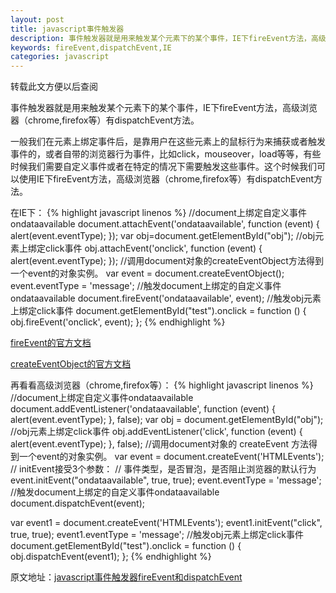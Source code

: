 ```yaml
---
layout: post
title: javascript事件触发器
description: 事件触发器就是用来触发某个元素下的某个事件，IE下fireEvent方法，高级浏览器（chrome,firefox等）有dispatchEvent方法
keywords: fireEvent,dispatchEvent,IE
categories: javascript
---
```

转载此文方便以后查阅

事件触发器就是用来触发某个元素下的某个事件，IE下<span class="impo">fireEvent</span>方法，高级浏览器（chrome,firefox等）有<span class="impo">dispatchEvent</span>方法。

一般我们在元素上绑定事件后，是靠用户在这些元素上的鼠标行为来捕获或者触发事件的，或者自带的浏览器行为事件，比如click，mouseover，load等等，有些时候我们需要自定义事件或者在特定的情况下需要触发这些事件。这个时候我们可以使用IE下fireEvent方法，高级浏览器（chrome,firefox等）有dispatchEvent方法。

在IE下：
{% highlight javascript linenos %}
//document上绑定自定义事件ondataavailable
document.attachEvent('ondataavailable', function (event) {
    alert(event.eventType);
});
var obj=document.getElementById("obj");
//obj元素上绑定click事件
obj.attachEvent('onclick', function (event) {
    alert(event.eventType);
});
//调用document对象的createEventObject方法得到一个event的对象实例。
var event = document.createEventObject();
event.eventType = 'message';
//触发document上绑定的自定义事件ondataavailable
document.fireEvent('ondataavailable', event);
//触发obj元素上绑定click事件
document.getElementById("test").onclick = function () {
    obj.fireEvent('onclick', event);
};
{% endhighlight %}

[fireEvent的官方文档](http://msdn.microsoft.com/en-us/library/ms536423\(v=vs.85\).aspx)

[createEventObject的官方文档](http://msdn.microsoft.com/en-us/library/ie/ms536390\(v=vs.85\).aspx)

再看看高级浏览器（chrome,firefox等）：
{% highlight javascript linenos %}
//document上绑定自定义事件ondataavailable
document.addEventListener('ondataavailable', function (event) {
    alert(event.eventType);
}, false);
var obj = document.getElementById("obj");
//obj元素上绑定click事件
obj.addEventListener('click', function (event) {
    alert(event.eventType);
}, false);
//调用document对象的 createEvent 方法得到一个event的对象实例。
var event = document.createEvent('HTMLEvents');
// initEvent接受3个参数：
// 事件类型，是否冒泡，是否阻止浏览器的默认行为
event.initEvent("ondataavailable", true, true);
event.eventType = 'message';
//触发document上绑定的自定义事件ondataavailable
document.dispatchEvent(event);

var event1 = document.createEvent('HTMLEvents');
event1.initEvent("click", true, true);
event1.eventType = 'message';
//触发obj元素上绑定click事件
document.getElementById("test").onclick = function () {
    obj.dispatchEvent(event1);
};
{% endhighlight %}

原文地址：[javascript事件触发器fireEvent和dispatchEvent](http://www.css88.com/archives/4998)
